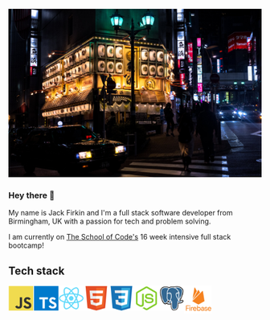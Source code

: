 ![Tokyo, Japan](/tokyo.jpg)

### Hey there 👋

My name is Jack Firkin and I'm a full stack software developer from Birmingham, UK with a passion for tech and problem solving.

I am currently on [The School of Code's](https://www.schoolofcode.co.uk/) 16 week intensive full stack bootcamp!

## Tech stack

<img align="left" alt="JavaScript" width="50px" src="https://raw.githubusercontent.com/devicons/devicon/master/icons/javascript/javascript-original.svg" />

<img align="left" alt="TypeScript" width="50px" src="https://raw.githubusercontent.com/devicons/devicon/2ae2a900d2f041da66e950e4d48052658d850630/icons/typescript/typescript-plain.svg" />

<img align="left" alt="React" width="50px" src="https://raw.githubusercontent.com/devicons/devicon/2ae2a900d2f041da66e950e4d48052658d850630/icons/react/react-original.svg" />

<img align="left" alt="HTML5" width="50px" src="https://raw.githubusercontent.com/devicons/devicon/2ae2a900d2f041da66e950e4d48052658d850630/icons/html5/html5-original.svg" />

<img align="left" alt="CSS" width="50px" src="https://raw.githubusercontent.com/devicons/devicon/2ae2a900d2f041da66e950e4d48052658d850630/icons/css3/css3-original.svg" />
<img align="left" alt="NodeJS" width="50px" src="https://raw.githubusercontent.com/devicons/devicon/2ae2a900d2f041da66e950e4d48052658d850630/icons/nodejs/nodejs-original.svg" />
<img align="left" alt="PostgreSQL" width="50px" src="https://raw.githubusercontent.com/devicons/devicon/2ae2a900d2f041da66e950e4d48052658d850630/icons/postgresql/postgresql-original.svg" />

<img align="left" alt="Firebase" width="55px" src="
https://raw.githubusercontent.com/devicons/devicon/2ae2a900d2f041da66e950e4d48052658d850630/icons/firebase/firebase-plain-wordmark.svg" />




<!-- images: https://github.com/devicons/devicon/tree/master/icons --!>
